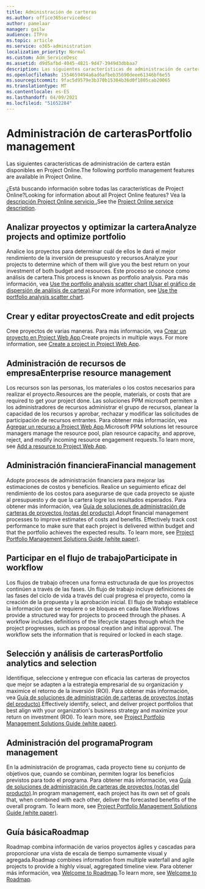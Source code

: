 ```yaml
---
title: Administración de carteras
ms.author: office365servicedesc
author: pamelaar
manager: gailw
audience: ITPro
ms.topic: article
ms.service: o365-administration
localization_priority: Normal
ms.custom: Adm_ServiceDesc
ms.assetid: d9d5afbd-4045-4821-9d47-3949d3dbbaa7
description: Las siguientes características de administración de cartera están disponibles en Project Online.
ms.openlocfilehash: 1554659494a6ad6afbeb35690deee61346bf6e55
ms.sourcegitcommit: 9fac5d9579e3b370b15384b36d0f1805cab20065
ms.translationtype: MT
ms.contentlocale: es-ES
ms.lasthandoff: 04/09/2021
ms.locfileid: "51652284"
---
```

# <a name="portfolio-management"></a><span data-ttu-id="46349-103">Administración de carteras</span><span class="sxs-lookup"><span data-stu-id="46349-103">Portfolio management</span></span>

<span data-ttu-id="46349-104">Las siguientes características de administración de cartera están disponibles en Project Online.</span><span class="sxs-lookup"><span data-stu-id="46349-104">The following portfolio management features are available in Project Online.</span></span>
  
<span data-ttu-id="46349-105">¿Está buscando información sobre todas las características de Project Online?</span><span class="sxs-lookup"><span data-stu-id="46349-105">Looking for information about all Project Online features?</span></span> <span data-ttu-id="46349-106">Vea la [descripción Project Online servicio .](project-online-service-description.md)</span><span class="sxs-lookup"><span data-stu-id="46349-106">See the [Project Online service description](project-online-service-description.md).</span></span>
  
## <a name="analyze-projects-and-optimize-portfolio"></a><span data-ttu-id="46349-107">Analizar proyectos y optimizar la cartera</span><span class="sxs-lookup"><span data-stu-id="46349-107">Analyze projects and optimize portfolio</span></span>

<span data-ttu-id="46349-108">Analice los proyectos para determinar cuál de ellos le dará el mejor rendimiento de la inversión de presupuesto y recursos.</span><span class="sxs-lookup"><span data-stu-id="46349-108">Analyze your projects to determine which of them will give you the best return on your investment of both budget and resources.</span></span> <span data-ttu-id="46349-109">Este proceso se conoce como análisis de cartera.</span><span class="sxs-lookup"><span data-stu-id="46349-109">This process is known as portfolio analysis.</span></span> <span data-ttu-id="46349-110">Para más información, vea [Use the portfolio analysis scatter chart (Usar el gráfico de dispersión de análisis de cartera)](https://go.microsoft.com/fwlink/?LinkID=823665&amp;clcid=0x409).</span><span class="sxs-lookup"><span data-stu-id="46349-110">For more information, see [Use the portfolio analysis scatter chart](https://go.microsoft.com/fwlink/?LinkID=823665&amp;clcid=0x409).</span></span>
  
## <a name="create-and-edit-projects"></a><span data-ttu-id="46349-111">Crear y editar proyectos</span><span class="sxs-lookup"><span data-stu-id="46349-111">Create and edit projects</span></span>

<span data-ttu-id="46349-p103">Cree proyectos de varias maneras. Para más información, vea [Crear un proyecto en Project Web App](https://go.microsoft.com/fwlink/?LinkID=746895&amp;clcid=0x409).</span><span class="sxs-lookup"><span data-stu-id="46349-p103">Create projects in multiple ways. For more information, see [Create a project in Project Web App](https://go.microsoft.com/fwlink/?LinkID=746895&amp;clcid=0x409).</span></span>
  
## <a name="enterprise-resource-management"></a><span data-ttu-id="46349-114">Administración de recursos de empresa</span><span class="sxs-lookup"><span data-stu-id="46349-114">Enterprise resource management</span></span>

<span data-ttu-id="46349-115">Los recursos son las personas, los materiales o los costos necesarios para realizar el proyecto.</span><span class="sxs-lookup"><span data-stu-id="46349-115">Resources are the people, materials, or costs that are required to get your project done.</span></span> <span data-ttu-id="46349-116">Las soluciones PPM microsoft permiten a los administradores de recursos administrar el grupo de recursos, planear la capacidad de los recursos y aprobar, rechazar y modificar las solicitudes de participación de recursos entrantes. Para obtener más información, vea [Agregar un recurso a Project Web App](https://go.microsoft.com/fwlink/p/?LinkId=271320).</span><span class="sxs-lookup"><span data-stu-id="46349-116">Microsoft PPM solutions let resource managers manage the resource pool, plan resource capacity, and approve, reject, and modify incoming resource engagement requests.To learn more, see [Add a resource to Project Web App](https://go.microsoft.com/fwlink/p/?LinkId=271320).</span></span>
  
## <a name="financial-management"></a><span data-ttu-id="46349-117">Administración financiera</span><span class="sxs-lookup"><span data-stu-id="46349-117">Financial management</span></span>

<span data-ttu-id="46349-p105">Adopte procesos de administración financiera para mejorar las estimaciones de costos y beneficios. Realice un seguimiento eficaz del rendimiento de los costos para asegurarse de que cada proyecto se ajuste al presupuesto y de que la cartera logre los resultados esperados. Para obtener más información, vea [Guía de soluciones de administración de carteras de proyectos (notas del producto)](/project/project-server-2013-and-2016).</span><span class="sxs-lookup"><span data-stu-id="46349-p105">Adopt financial management processes to improve estimates of costs and benefits. Effectively track cost performance to make sure that each project is delivered within budget and that the portfolio achieves the expected results. To learn more, see [Project Portfolio Management Solutions Guide (white paper)](/project/project-server-2013-and-2016).</span></span>
  
## <a name="participate-in-workflow"></a><span data-ttu-id="46349-121">Participar en el flujo de trabajo</span><span class="sxs-lookup"><span data-stu-id="46349-121">Participate in workflow</span></span>

<span data-ttu-id="46349-p106">Los flujos de trabajo ofrecen una forma estructurada de que los proyectos continúen a través de las fases. Un flujo de trabajo incluye definiciones de las fases del ciclo de vida a través del cual progresa el proyecto, como la creación de la propuesta y la aprobación inicial. El flujo de trabajo establece la información que se requiere o se bloquea en cada fase.</span><span class="sxs-lookup"><span data-stu-id="46349-p106">Workflows provide a structured way for projects to proceed through the phases. A workflow includes definitions of the lifecycle stages through which the project progresses, such as proposal creation and initial approval. The workflow sets the information that is required or locked in each stage.</span></span>
  
## <a name="portfolio-analytics-and-selection"></a><span data-ttu-id="46349-125">Selección y análisis de carteras</span><span class="sxs-lookup"><span data-stu-id="46349-125">Portfolio analytics and selection</span></span>

<span data-ttu-id="46349-p107">Identifique, seleccione y entregue con eficacia las carteras de proyectos que mejor se adapten a la estrategia empresarial de su organización y maximice el retorno de la inversión (ROI). Para obtener más información, vea [Guía de soluciones de administración de carteras de proyectos (notas del producto)](/project/project-server-2013-and-2016).</span><span class="sxs-lookup"><span data-stu-id="46349-p107">Effectively identify, select, and deliver project portfolios that best align with your organization's business strategy and maximize your return on investment (ROI). To learn more, see [Project Portfolio Management Solutions Guide (white paper)](/project/project-server-2013-and-2016).</span></span>
  
## <a name="program-management"></a><span data-ttu-id="46349-128">Administración del programa</span><span class="sxs-lookup"><span data-stu-id="46349-128">Program management</span></span>

<span data-ttu-id="46349-p108">En la administración de programas, cada proyecto tiene su conjunto de objetivos que, cuando se combinan, permiten lograr los beneficios previstos para todo el programa. Para obtener más información, vea [Guía de soluciones de administración de carteras de proyectos (notas del producto)](/project/project-server-2013-and-2016).</span><span class="sxs-lookup"><span data-stu-id="46349-p108">In program management, each project has its own set of goals that, when combined with each other, deliver the forecasted benefits of the overall program. To learn more, see [Project Portfolio Management Solutions Guide (white paper)](/project/project-server-2013-and-2016).</span></span>
  
## <a name="roadmap"></a><span data-ttu-id="46349-131">Guía básica</span><span class="sxs-lookup"><span data-stu-id="46349-131">Roadmap</span></span>

<span data-ttu-id="46349-132">Roadmap combina información de varios proyectos ágiles y cascadas para proporcionar una vista de escala de tiempo sumamente visual y agregada.</span><span class="sxs-lookup"><span data-stu-id="46349-132">Roadmap combines information from multiple waterfall and agile projects to provide a highly visual, aggregated timeline view.</span></span> <span data-ttu-id="46349-133">Para obtener más información, vea [Welcome to Roadmap](https://support.office.com/article/video-welcome-to-roadmap-57764149-51b8-468f-a50d-9ea6a4fd835a).</span><span class="sxs-lookup"><span data-stu-id="46349-133">To learn more, see [Welcome to Roadmap](https://support.office.com/article/video-welcome-to-roadmap-57764149-51b8-468f-a50d-9ea6a4fd835a).</span></span>
